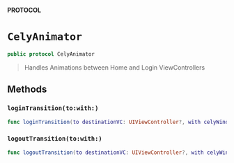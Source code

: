 **PROTOCOL**

# `CelyAnimator`

```swift
public protocol CelyAnimator
```

> Handles Animations between Home and Login ViewControllers

## Methods
### `loginTransition(to:with:)`

```swift
func loginTransition(to destinationVC: UIViewController?, with celyWindow: UIWindow)
```

### `logoutTransition(to:with:)`

```swift
func logoutTransition(to destinationVC: UIViewController?, with celyWindow: UIWindow)
```
